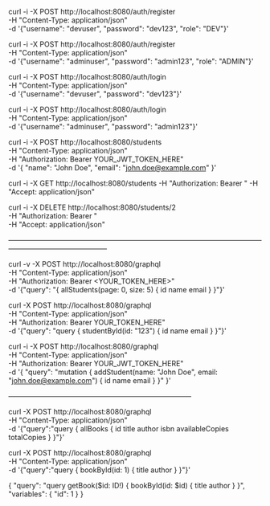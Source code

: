curl -i -X POST http://localhost:8080/auth/register \
  -H "Content-Type: application/json" \
  -d '{"username": "devuser", "password": "dev123", "role": "DEV"}'


 curl -i -X POST http://localhost:8080/auth/register \
  -H "Content-Type: application/json" \
  -d '{"username": "adminuser", "password": "admin123", "role": "ADMIN"}'



curl -i -X POST http://localhost:8080/auth/login \
  -H "Content-Type: application/json" \
  -d '{"username": "devuser", "password": "dev123"}'


curl -i -X POST http://localhost:8080/auth/login \
  -H "Content-Type: application/json" \
  -d '{"username": "adminuser", "password": "admin123"}'



curl -i  -X POST http://localhost:8080/students \
  -H "Content-Type: application/json" \
  -H "Authorization: Bearer YOUR_JWT_TOKEN_HERE" \
  -d '{
    "name": "John Doe",
    "email": "john.doe@example.com"
}'



curl -i -X GET http://localhost:8080/students -H "Authorization: Bearer " -H "Accept: application/json"



 curl -i -X DELETE http://localhost:8080/students/2 \
  -H "Authorization: Bearer " \
 -H "Accept: application/json"




——————————————————————————————————————————————————

curl -v -X POST http://localhost:8080/graphql \
  -H "Content-Type: application/json" \
  -H "Authorization: Bearer <YOUR_TOKEN_HERE>" \
  -d '{"query": "{ allStudents(page: 0, size: 5) { id name email } }"}'




curl -X POST http://localhost:8080/graphql \
  -H "Content-Type: application/json" \
  -H "Authorization: Bearer YOUR_TOKEN_HERE" \
  -d '{"query": "query { studentById(id: \"123\") { id name email } }"}'


curl -i -X POST http://localhost:8080/graphql \
  -H "Content-Type: application/json" \
  -H "Authorization: Bearer YOUR_JWT_TOKEN_HERE" \
  -d '{
    "query": "mutation { addStudent(name: \"John Doe\", email: \"john.doe@example.com\") { id name email } }"
}'





——————————————————————————

curl -X POST http://localhost:8080/graphql \
  -H "Content-Type: application/json" \
  -d '{"query":"query { allBooks { id title author isbn availableCopies totalCopies } }"}'


curl -X POST http://localhost:8080/graphql \
  -H "Content-Type: application/json" \
  -d '{"query":"query { bookById(id: 1) { title author } }"}'

{
  "query": "query getBook($id: ID!) { bookById(id: $id) { title author } }",
  "variables": { "id": 1 }
}

















